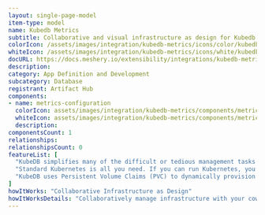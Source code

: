 ```yaml
---
layout: single-page-model
item-type: model
name: Kubedb Metrics
subtitle: Collaborative and visual infrastructure as design for Kubedb Metrics
colorIcon: /assets/images/integration/kubedb-metrics/icons/color/kubedb-metrics-color.svg
whiteIcon: /assets/images/integration/kubedb-metrics/icons/white/kubedb-metrics-white.svg
docURL: https://docs.meshery.io/extensibility/integrations/kubedb-metrics
description: 
category: App Definition and Development
subcategory: Database
registrant: Artifact Hub
components: 
- name: metrics-configuration
  colorIcon: assets/images/integration/kubedb-metrics/components/metrics-configuration/icons/color/metrics-configuration-color.svg
  whiteIcon: assets/images/integration/kubedb-metrics/components/metrics-configuration/icons/white/metrics-configuration-white.svg
  description: 
componentsCount: 1
relationships: 
relationshipsCount: 0
featureList: [
  "KubeDB simplifies many of the difficult or tedious management tasks of running a production grade databases on private and public clouds. Maintain one stack for all your stateless and stateful applications and simplify the operational complexity.",
  "Standard Kubernetes is all you need. If you can run Kubernetes, you can provision and manage databases using KubeDB. Use standard Kubernetes CLI and API to provision and manage databases.",
  "KubeDB uses Persistent Volume Claims (PVC) to dynamically provision disks for database instances. Using appropriately defined StorageClasses, KubeDB provisioned database instances are designed to scale from small development workloads up to performance-intensive workloads on private and public cloud environments."
]
howItWorks: "Collaborative Infrastructure as Design"
howItWorksDetails: "Collaboratively manage infrastructure with your coworkers synchronously sharing the same designs."
---
```

